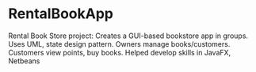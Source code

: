# RentalBookApp
Rental Book Store project: Creates a GUI-based bookstore app in groups. Uses UML, state design pattern. Owners manage books/customers. Customers view points, buy books. Helped develop skills in JavaFX, Netbeans
